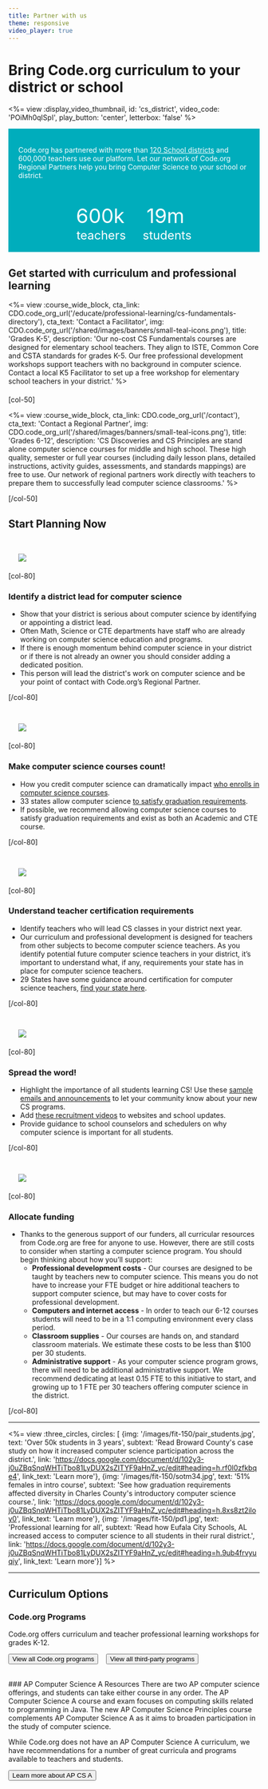 ```yaml
---
title: Partner with us
theme: responsive
video_player: true
---
```

<link href="/shared/css/course-blocks.css", type="text/css", rel="stylesheet"></link>

# Bring Code.org curriculum to your district or school

<div class="col-40" style="padding-right: 20px">

<%= view :display_video_thumbnail, id: 'cs_district', video_code: 'POiMh0qISpI', play_button: 'center', letterbox: 'false' %>

</div>

<div class="col-60" style="background-color: #00adbc; color: white; padding: 20px; max-width: 95%; height: 207px; font-size: 14px;">

Code.org has partnered with more than <a href="/educate/district/partners" style="color: white; text-decoration: underline;">120 School districts</a> and 600,000 teachers use our platform. Let our network of Code.org Regional Partners help you bring Computer Science to your school or district.

<br>
<br>

<center>
  <span style="font-size:40px; margin-right: 40px;">600k</span>
  <span style="font-size:40px; padding-right: 15px;">19m</span>
  <br>
  <span style="font-size:24px; margin-right: 30px;">teachers</span>
  <span style="font-size:24px">students</span>
</center>

</div>

<div style="clear:both"></div>

## Get started with curriculum and professional learning

<div class="col-50" style="margin-bottom: 20px;">

<%= view :course_wide_block, cta_link: CDO.code_org_url('/educate/professional-learning/cs-fundamentals-directory'), cta_text: 'Contact a Facilitator', img: CDO.code_org_url('/shared/images/banners/small-teal-icons.png'), title: 'Grades K-5', description: 'Our no-cost CS Fundamentals courses are designed for elementary school teachers. They align to ISTE, Common Core and CSTA standards for grades K-5. Our free professional development workshops support teachers with no background in computer science. Contact a local K5 Facilitator to set up a free workshop for elementary school teachers in your district.' %>

</div>

[col-50]

<%= view :course_wide_block, cta_link: CDO.code_org_url('/contact'), cta_text: 'Contact a Regional Partner', img: CDO.code_org_url('/shared/images/banners/small-teal-icons.png'), title: 'Grades 6-12', description: 'CS Discoveries and CS Principles are stand alone computer science courses for middle and high school. These high quality, semester or full year courses (including daily lesson plans, detailed instructions, activity guides, assessments, and standards mappings) are free to use. Our network of regional partners work directly with teachers to prepare them to successfully lead computer science classrooms.' %>

[/col-50]

<div style="clear:both"></div>

## Start Planning Now

<div class="col-20" style="padding: 30px 0 0 20px; margin-bottom: 20px;">

<img src="/images/fit-100/infographics/district_lead.png">

</div>

[col-80]

### Identify a district lead for computer science

- Show that your district is serious about computer science by identifying or appointing a district lead.
- Often Math, Science or CTE departments have staff who are already working on computer science education and programs.
- If there is enough momentum behind computer science in your district or if there is not already an owner you should consider adding a dedicated position.
- This person will lead the district's work on computer science and be your point of contact with Code.org’s Regional Partner.

[/col-80]

<div class="col-20" style="padding: 30px 0 0 20px; margin-bottom: 20px;">

<img src="/images/fit-100/infographics/district_cs_count.png">

</div>

[col-80]

### Make computer science courses count!

- How you credit computer science can dramatically impact [who enrolls in computer science courses](https://www.google.com/url?q=http://blog.code.org/post/121123281798/md&sa=D&ust=1503429211525000&usg=AFQjCNGbt8TOF423vE4k2IeeeLdM__wZuw).
- 33 states allow computer science [to satisfy graduation requirements](/promote).
- If possible, we recommend allowing computer science courses to satisfy graduation requirements and exist as both an Academic and CTE course.

[/col-80]

<div style="clear:both"></div>

<div class="col-20" style="padding: 30px 0 0 20px; margin-bottom: 20px;">

<img src="/images/fit-100/infographics/district_requirements.png">

</div>

[col-80]

### Understand teacher certification requirements

- Identify teachers who will lead CS classes in your district next year.
- Our curriculum and professional development is designed for teachers from other subjects to become computer science teachers.  As you identify potential future computer science teachers in your district, it’s important to understand what, if any, requirements your state has in place for computer science teachers.
- 29 States have some guidance around certification for computer science teachers, [find your state here](https://docs.google.com/spreadsheets/d/1YtTVcpQXoZz0IchihwGOihaCNeqCz2HyLwaXYpyb2SQ/pubhtml#).

[/col-80]

<div style="clear:both"></div>

<div class="col-20" style="padding: 30px 0 0 20px; margin-bottom: 20px;">

<img src="/images/fit-100/infographics/district_spread_word.png">

</div>

[col-80]

### Spread the word!

- Highlight the importance of all students learning CS! Use these [sample emails and announcements](https://code.org/educate/resources/recruit#blurbs) to let your community know about your new CS programs.
- Add [these recruitment videos](/educate/resources/recruit#videos) to websites and school updates.
- Provide guidance to school counselors and schedulers on why computer science is important for all students.

[/col-80]

<div style="clear:both"></div>

<div class="col-20" style="padding: 30px 0 0 20px; margin-bottom: 20px;">

<img src="/images/fit-100/infographics/district_allocate_funds.png">

</div>

[col-80]

### Allocate funding

- Thanks to the generous support of our funders, all curricular resources from Code.org are free for anyone to use.  However, there are still costs to consider when starting a computer science program.  You should begin thinking about how you’ll support:
  - **Professional development costs** - Our courses are designed to be taught by teachers new to computer science. This means you do not have to increase your FTE budget or hire additional teachers to support computer science, but may have to cover costs for professional development.
  - **Computers and internet access** - In order to teach our 6-12 courses students will need to be in a 1:1 computing environment every class period.
  - **Classroom supplies** -  Our courses are hands on, and standard classroom materials.  We estimate these costs to be less than $100 per 30 students.
  - **Administrative support** - As your computer science program grows, there will need to be additional administrative support. We recommend dedicating at least 0.15 FTE to this initiative to start, and growing up to 1 FTE per 30 teachers offering computer science in the district.

[/col-80]

<div style="clear:both"></div>

<hr>

<%= view :three_circles, circles: [
{img: '/images/fit-150/pair_students.jpg', text: 'Over 50k students in 3 years', subtext: 'Read Broward County\'s case study on how it increased computer science participation across the district.', link: 'https://docs.google.com/document/d/102y3-j0uZBqSnqWHTiTbo81LyDUX2sZITYF9aHnZ_yc/edit#heading=h.rf0l0zfkbqe4', link_text: 'Learn more'},
{img: '/images/fit-150/sotm34.jpg', text: '51% females in intro course', subtext: 'See how graduation requirements affected diversity in Charles County\'s introductory computer science course.', link: 'https://docs.google.com/document/d/102y3-j0uZBqSnqWHTiTbo81LyDUX2sZITYF9aHnZ_yc/edit#heading=h.8xs8zt2iloy0', link_text: 'Learn more'},
{img: '/images/fit-150/pd1.jpg', text: 'Professional learning for all', subtext: 'Read how Eufala City Schools, AL increased access to computer science to all students in their rural district.', link: 'https://docs.google.com/document/d/102y3-j0uZBqSnqWHTiTbo81LyDUX2sZITYF9aHnZ_yc/edit#heading=h.9ub4frvyuqiy', link_text: 'Learn more'}] %>

<hr>

## Curriculum Options

### Code.org Programs
Code.org offers curriculum and teacher professional learning workshops for grades K-12.

[<button>View all Code.org programs</button>](https://studio.code.org/courses?view=teacher) &nbsp;&nbsp; [<button>View all third-party programs</button>](/educate/curriculum/3rd-party)

<br>
### AP Computer Science A Resources
There are two AP computer science offerings, and students can take either course in any order. The AP Computer Science A course and exam focuses on computing skills related to programming in Java. The new AP Computer Science Principles course complements AP Computer Science A as it aims to broaden participation in the study of computer science.

While Code.org does not have an AP Computer Science A curriculum, we have recommendations for a number of great curricula and programs available to teachers and students.

[<button>Learn more about AP CS A</button>](/educate/curriculum/apcsa)

<br>
<br>

